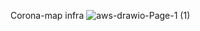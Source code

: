 Corona-map infra
![aws-drawio-Page-1 (1)](https://user-images.githubusercontent.com/79623220/125240138-a9adce80-e324-11eb-9684-927a6c9ae68a.jpg)
